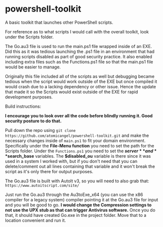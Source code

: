 # powershell-toolkit
A basic toolkit that launches other PowerShell scripts.

For reference as to what scripts I would call with the overall toolkit, look under the Scripts folder.

The Go.au3 file is used to run the main.ps1 file wrapped inside of an EXE. Did this as it was tedious launching the .ps1 file in an environment that had running scripts disabled as part of good security practice.
It also enabled including extra files such as the Functions.ps1 file so that the main.ps1 file would be easier to manage.

Originally this file included all of the scripts as well but debugging became tedious when the script would work outside of the EXE but once compiled it would crash due to a lacking dependency or other issue.
Hence the update that made it so the Scripts would exist outside of the EXE for rapid development purposes.

Build instructions:

**I encourage you to look over all the code before blindly running it. Good security posture to do that.**

Pull down the repo using
```git clone https://github.com/atomicangel/powershell-toolkit.git```
and make the necessary changes inside of ```main.ps1``` to fit your domain environment. Specifically under the **File-Menu function** you need to set the path for the Scripts folder. Under the ```Functions.ps1``` you need to set the **$server** and **$search_base** variables. The **$disabled_ou** variable is there since it was used in a system I worked with, but if you don't need that you can delete/comment out all lines containing that variable and it won't break the script as it's only there for output purposes.

The Go.au3 file is built with AutoIt v3, so you will need to also grab that: ```https://www.autoitscript.com/site/```

Just run the Go.au3 through the Au3toExe_x64 (you can use the x86 compiler for a legacy system) compiler pointing it at the Go.au3 file for input and you will be good to go. **I would change the Compression settings to not use the UPX stub as that can trigger Antivirus software.** Once you do that, it should have created Go.exe in the project folder. Move that to a location convenient and run it.
